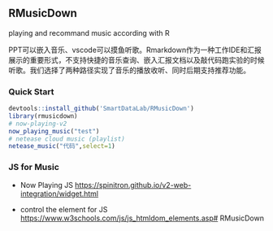 ## RMusicDown

playing and recommand music according with R

PPT可以嵌入音乐、vscode可以摸鱼听歌。Rmarkdown作为一种工作IDE和汇报展示的重要形式，不支持快捷的音乐查询、嵌入汇报文档以及敲代码跑实验的时候听歌。我们选择了两种路径实现了音乐的播放收听、同时后期支持推荐功能。
### Quick Start

```r
devtools::install_github('SmartDataLab/RMusicDown')
library(rmusicdown)
# now-playing-v2
now_playing_music("test")
# netease cloud music (playlist)
netease_music("代码",select=1)
```

### JS for Music

- Now Playing JS https://spinitron.github.io/v2-web-integration/widget.html

- control the element for JS https://www.w3schools.com/js/js_htmldom_elements.asp# RMusicDown

